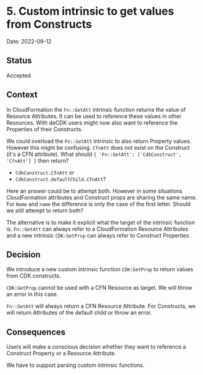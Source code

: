 # 5. Custom intrinsic to get values from Constructs

Date: 2022-09-12

## Status

Accepted

## Context

In CloudFormation the `Fn::GetAtt` intrinsic function returns the value of
Resource Attributes. It can be used to reference these values in other
Resources. With deCDK users might now also want to reference the Properties of
their Constructs.

We could overload the `Fn::GetAtt` intrinsic to also return Property values.
However this might be confusing. `CfnAtt` does not exist on the Construct (it's
a CFN attribute). What should `{ 'Fn::GetAtt': ['CdkConstruct', 'CfnAtt'] }`
then return?

- `CdkConstruct.CfnAtt` or
- `CdkConstruct.defaultChild.CfnAtt`?

Here an answer could be to attempt both. However in some situations
CloudFormation attributes and Construct props are sharing the same name. For
`Name` and `name` the difference is only the case of the first letter. Should we
still attempt to return both?

The alternative is to make it explicit what the target of the intrinsic function
is. `Fn::GetAtt` can always refer to a CloudFormation Resource Attributes and a
new intrinsic `CDK:GetProp` can always refer to Construct Properties

## Decision

We introduce a new custom intrinsic function `CDK:GetProp` to return values from
CDK constructs.

`CDK:GetProp` cannot be used with a CFN Resource as target. We will throw an
error in this case.

`Fn::GetAtt` will always return a CFN Resource Attribute. For Constructs, we
will return Attributes of the default child or throw an error.

## Consequences

Users will make a conscious decision whether they want to reference a
Construct Property or a Resource Attribute.

We have to support parsing custom intrinsic functions.
